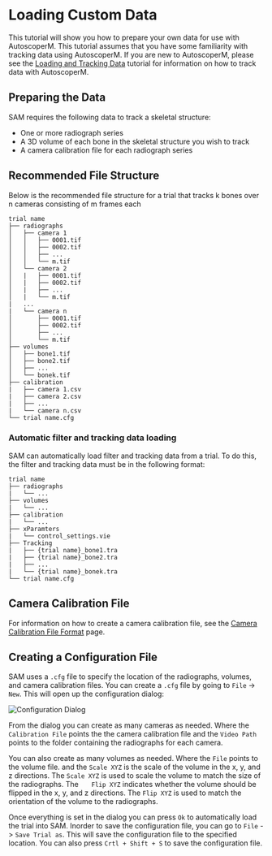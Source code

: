 # Loading Custom Data

This tutorial will show you how to prepare your own data for use with AutoscoperM. This tutorial assumes that you have some familiarity with tracking data using AutoscoperM. If you are new to AutoscoperM, please see the [Loading and Tracking Data](./loading-and-tracking.md#tracking-a-skeletal-structure) tutorial for information on how to track data with AutoscoperM.


## Preparing the Data

SAM requires the following data to track a skeletal structure:
* One or more radiograph series
* A 3D volume of each bone in the skeletal structure you wish to track
* A camera calibration file for each radiograph series

## Recommended File Structure

Below is the recommended file structure for a trial that tracks k bones over n cameras consisting of m frames each

```
trial name
├── radiographs
│   ├── camera 1
│   │   ├── 0001.tif
│   │   ├── 0002.tif
│   │   ├── ...
│   │   └── m.tif
│   └── camera 2
│   |   ├── 0001.tif
│   |   ├── 0002.tif
│   |   ├── ...
│   |   └── m.tif
|   ...
|   └── camera n
│       ├── 0001.tif
│       ├── 0002.tif
│       ├── ...
│       └── m.tif
├── volumes
│   ├── bone1.tif
│   ├── bone2.tif
│   ├── ...
│   └── bonek.tif
├── calibration
|   ├── camera 1.csv
|   ├── camera 2.csv
|   ├── ...
|   └── camera n.csv
└── trial name.cfg
```

### Automatic filter and tracking data loading

SAM can automatically load filter and tracking data from a trial. To do this, the filter and tracking data must be in the following format:

```
trial name
├── radiographs
|   └── ...
├── volumes
|   └── ...
├── calibration
|   └── ...
├── xParamters
|   └── control_settings.vie
├── Tracking
|   ├── {trial name}_bone1.tra
|   ├── {trial name}_bone2.tra
|   ├── ...
|   └── {trial name}_bonek.tra
└── trial name.cfg
```



## Camera Calibration File

For information on how to create a camera calibration file, see the [Camera Calibration File Format](../file-specifications/camera-calibration.md) page.


## Creating a Configuration File

SAM uses a `.cfg` file to specify the location of the radiographs, volumes, and camera calibration files. You can create a `.cfg` file by going to `File` -> `New`. This will open up the configuration dialog:

![Configuration Dialog](https://github.com/BrownBiomechanics/Autoscoper/releases/download/docs-resources/tutorial_ConfigDialog.png)

From the dialog you can create as many cameras as needed. Where the `Calibration File` points the the camera calibration file and the `Video Path` points to the folder containing the radiographs for each camera.

You can also create as many volumes as needed. Where the `File` points to the volume file. and the `Scale XYZ` is the scale of the volume in the x, y, and z directions. The `Scale XYZ` is used to scale the volume to match the size of the radiographs. The `   Flip XYZ` indicates whether the volume should be flipped in the x, y, and z directions. The `Flip XYZ` is used to match the orientation of the volume to the radiographs.

Once everything is set in the dialog you can press `Ok` to automatically load the trial into SAM. Inorder to save the configuration file, you can go to `File` -> `Save Trial as`. This will save the configuration file to the specified location. You can also press `Crtl + Shift + S` to save the configuration file.
